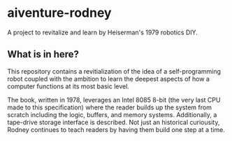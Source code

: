 # aiventure-rodney
A project to revitalize and learn by Heiserman's 1979 robotics DIY.

## What is in here?

This repository contains a revitialization of the idea of a self-programming robot coupled with the ambition to learn the deepest aspects of how a computer functions at its most basic level.

The book, written in 1978, leverages an Intel 8085 8-bit (the very last CPU made to this specification) where the reader builds up the system from scratch including the logic, buffers, and memory systems. Additionally, a tape-drive storage interface is described. Not just an historical curiousity, Rodney continues to teach readers by having them build one step at a time.
